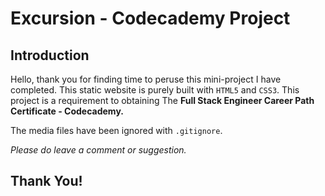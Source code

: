 # Excursion - Codecademy Project

## Introduction

Hello, thank you for finding time to peruse this mini-project I have completed. This static website is purely built with <code>HTML5</code> and <code>CSS3</code>. This project is a requirement to obtaining The <strong>Full Stack Engineer Career Path Certificate - Codecademy.</strong>

The media files have been ignored with <code>.gitignore</code>.

<em>Please do leave a comment or suggestion.</em>

## Thank You!